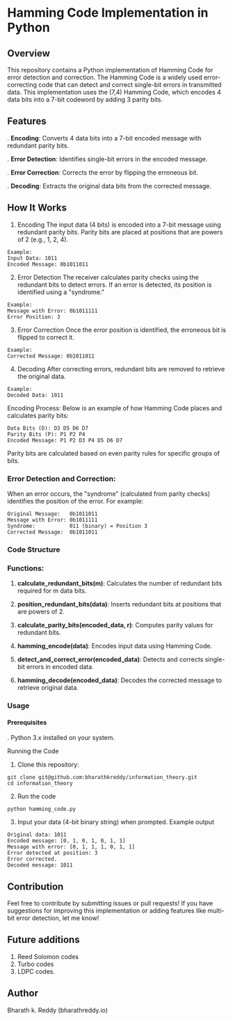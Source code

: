 # Hamming Code Implementation in Python

## Overview

This repository contains a Python implementation of Hamming Code for error detection and correction. The Hamming Code is a widely used error-correcting code that can detect and correct single-bit errors in transmitted data. This implementation uses the (7,4) Hamming Code, which encodes 4 data bits into a 7-bit codeword by adding 3 parity bits.

## Features

. **Encoding**: Converts 4 data bits into a 7-bit encoded message with redundant parity bits.

. **Error Detection**: Identifies single-bit errors in the encoded message.

. **Error Correction**: Corrects the error by flipping the erroneous bit.

. **Decoding**: Extracts the original data bits from the corrected message.

## How It Works

1. Encoding
   The input data (4 bits) is encoded into a 7-bit message using redundant parity bits. Parity bits are placed at positions that are powers of 2 (e.g., 1, 2, 4).

```
Example:
Input Data: 1011
Encoded Message: 0b1011011
```

2. Error Detection
   The receiver calculates parity checks using the redundant bits to detect errors. If an error is detected, its position is identified using a "syndrome."

```
Example:
Message with Error: 0b1011111
Error Position: 3
```

3. Error Correction
   Once the error position is identified, the erroneous bit is flipped to correct it.

```
Example:
Corrected Message: 0b1011011
```

4. Decoding
   After correcting errors, redundant bits are removed to retrieve the original data.

```
Example:
Decoded Data: 1011
```

Encoding Process:
Below is an example of how Hamming Code places and calculates parity bits:

```
Data Bits (D): D3 D5 D6 D7
Parity Bits (P): P1 P2 P4
Encoded Message: P1 P2 D3 P4 D5 D6 D7
```

Parity bits are calculated based on even parity rules for specific groups of bits.

### Error Detection and Correction:

When an error occurs, the "syndrome" (calculated from parity checks) identifies the position of the error. For example:

```
Original Message:   0b1011011
Message with Error: 0b1011111
Syndrome:           011 (binary) = Position 3
Corrected Message:  0b1011011
```

### Code Structure

### Functions:

1. **calculate_redundant_bits(m)**: Calculates the number of redundant bits required for m data bits.

2. **position_redundant_bits(data)**: Inserts redundant bits at positions that are powers of 2.

3. **calculate_parity_bits(encoded_data, r)**: Computes parity values for redundant bits.

4. **hamming_encode(data)**: Encodes input data using Hamming Code.

5. **detect_and_correct_error(encoded_data)**: Detects and corrects single-bit errors in encoded data.

6. **hamming_decode(encoded_data)**: Decodes the corrected message to retrieve original data.

### Usage

#### Prerequisites

. Python 3.x installed on your system.

Running the Code

1. Clone this repository:

```
git clone git@github.com:bharathkreddy/information_theory.git
cd information_theory
```

2. Run the code

```
python hamming_code.py
```

3. Input your data (4-bit binary string) when prompted.
   Example output

```
Original data: 1011
Encoded message: [0, 1, 0, 1, 0, 1, 1]
Message with error: [0, 1, 1, 1, 0, 1, 1]
Error detected at position: 3
Error corrected.
Decoded message: 1011
```

## Contribution

Feel free to contribute by submitting issues or pull requests! If you have suggestions for improving this implementation or adding features like multi-bit error detection, let me know!

## Future additions

1. Reed Solomon codes
2. Turbo codes
3. LDPC codes.

## Author

Bharath k. Reddy
(bharathreddy.io)
